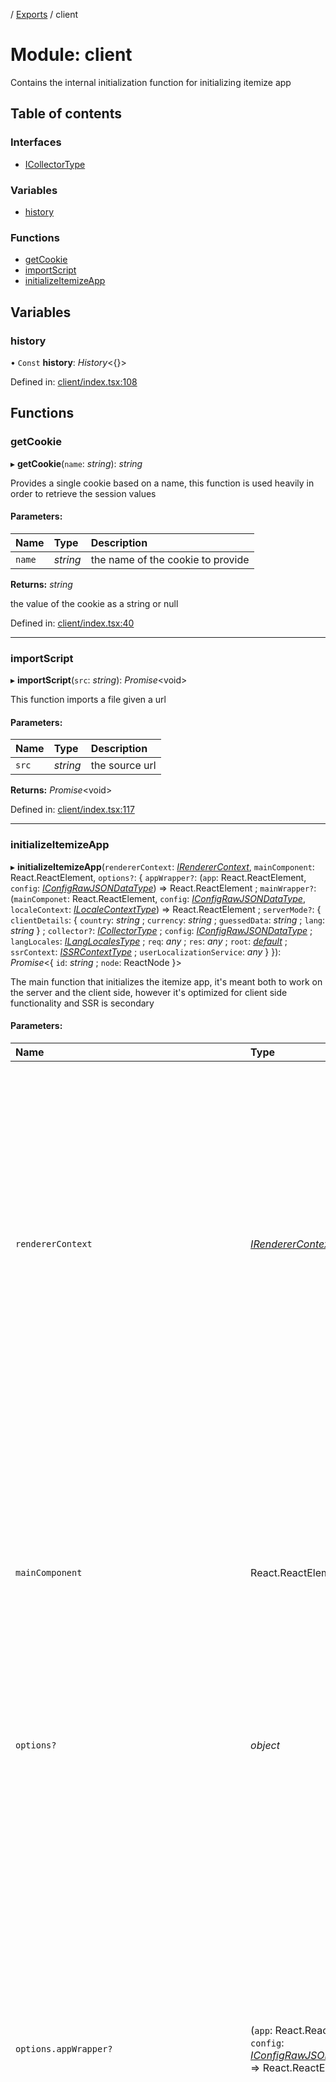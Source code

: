 [](../README.md) / [Exports](../modules.md) / client

# Module: client

Contains the internal initialization function for initializing itemize app

## Table of contents

### Interfaces

- [ICollectorType](../interfaces/client.icollectortype.md)

### Variables

- [history](client.md#history)

### Functions

- [getCookie](client.md#getcookie)
- [importScript](client.md#importscript)
- [initializeItemizeApp](client.md#initializeitemizeapp)

## Variables

### history

• `Const` **history**: *History*<{}\>

Defined in: [client/index.tsx:108](https://github.com/onzag/itemize/blob/5fcde7cf/client/index.tsx#L108)

## Functions

### getCookie

▸ **getCookie**(`name`: *string*): *string*

Provides a single cookie based on a name, this function
is used heavily in order to retrieve the session values

#### Parameters:

Name | Type | Description |
:------ | :------ | :------ |
`name` | *string* | the name of the cookie to provide   |

**Returns:** *string*

the value of the cookie as a string or null

Defined in: [client/index.tsx:40](https://github.com/onzag/itemize/blob/5fcde7cf/client/index.tsx#L40)

___

### importScript

▸ **importScript**(`src`: *string*): *Promise*<void\>

This function imports a file given a url

#### Parameters:

Name | Type | Description |
:------ | :------ | :------ |
`src` | *string* | the source url    |

**Returns:** *Promise*<void\>

Defined in: [client/index.tsx:117](https://github.com/onzag/itemize/blob/5fcde7cf/client/index.tsx#L117)

___

### initializeItemizeApp

▸ **initializeItemizeApp**(`rendererContext`: [*IRendererContext*](../interfaces/client_providers_renderer.irenderercontext.md), `mainComponent`: React.ReactElement, `options?`: { `appWrapper?`: (`app`: React.ReactElement, `config`: [*IConfigRawJSONDataType*](../interfaces/config.iconfigrawjsondatatype.md)) => React.ReactElement ; `mainWrapper?`: (`mainComponet`: React.ReactElement, `config`: [*IConfigRawJSONDataType*](../interfaces/config.iconfigrawjsondatatype.md), `localeContext`: [*ILocaleContextType*](../interfaces/client_internal_providers_locale_provider.ilocalecontexttype.md)) => React.ReactElement ; `serverMode?`: { `clientDetails`: { `country`: *string* ; `currency`: *string* ; `guessedData`: *string* ; `lang`: *string*  } ; `collector?`: [*ICollectorType*](../interfaces/client.icollectortype.md) ; `config`: [*IConfigRawJSONDataType*](../interfaces/config.iconfigrawjsondatatype.md) ; `langLocales`: [*ILangLocalesType*](../interfaces/base_root.ilanglocalestype.md) ; `req`: *any* ; `res`: *any* ; `root`: [*default*](../classes/base_root.default.md) ; `ssrContext`: [*ISSRContextType*](../interfaces/client_internal_providers_ssr_provider.issrcontexttype.md) ; `userLocalizationService`: *any*  }  }): *Promise*<{ `id`: *string* ; `node`: ReactNode  }\>

The main function that initializes the itemize app, it's meant both to work
on the server and the client side, however it's optimized for client side functionality
and SSR is secondary

#### Parameters:

Name | Type | Description |
:------ | :------ | :------ |
`rendererContext` | [*IRendererContext*](../interfaces/client_providers_renderer.irenderercontext.md) | the renderer context to use, specifies how both entries and view should be renderer based on these instructions, and it's static and provided to all the app, the renderer context can be replaced to give a different look and feel, check out the fast prototyping renderer context for the default context which uses material ui as this. Secondary renderers can be used and injected along the app by passing the renderer arg to the react Entry or View component to use a different renderer   |
`mainComponent` | React.ReactElement | the main application component this is basically the user custom App component that defines the entire app, this is where the developer decides what to do, and uses components mainly out of the client/components in order to build its app, with navigation and all, but also can use fast prototyping components which in term use those components as base   |
`options?` | *object* | optional options, very useful in many circumstances   |
`options.appWrapper?` | (`app`: React.ReactElement, `config`: [*IConfigRawJSONDataType*](../interfaces/config.iconfigrawjsondatatype.md)) => React.ReactElement | a function that wraps the application itself, and executes only once over the initialization of the app, it acts like a react component that should return a react element, allows to put static things in the app on top of it that are required (likely by the renderers or other custom components) such as providers, eg. for fast prototyping the app wrapper will add the material UI theme provider as well as the CSS baseline. NOTE that the app wrapper despite being wrapping the app, the app itself (and as such this wrapper) sits under the config provider, ssr provider, route provider, and the renderer context provider so it's totally possible for the app wrapper to access these, even when it's absolutely not recommended.   |
`options.mainWrapper?` | (`mainComponet`: React.ReactElement, `config`: [*IConfigRawJSONDataType*](../interfaces/config.iconfigrawjsondatatype.md), `localeContext`: [*ILocaleContextType*](../interfaces/client_internal_providers_locale_provider.ilocalecontexttype.md)) => React.ReactElement | a function that wraps the main component that was given, the main component sits under the true application under the locale context provider and the token provider, it provides as arguments the config and the locale context; the main wrapper can execute several times any time the main component top context changes, as such ensure that it's effective enough, the mainWrapper is only truly expected to execute these several times during login/out events and any localization change; this is then where you put localization sensitive provider, eg. in the case of fast prototyping the moment utils provider which is locale sensitive is passed here   |
`options.serverMode?` | *object* | options for doing SSR, not required and shouldn't be provided when doing SSR, when server mode is set instead of doing a render, it will return a node, and an id; where id might be null, depending to the collection rules; this returned react node will not contain a router   |
`options.serverMode.clientDetails` | *object* | - |
`options.serverMode.clientDetails.country` | *string* | - |
`options.serverMode.clientDetails.currency` | *string* | - |
`options.serverMode.clientDetails.guessedData` | *string* | - |
`options.serverMode.clientDetails.lang` | *string* | - |
`options.serverMode.collector?` | [*ICollectorType*](../interfaces/client.icollectortype.md) | - |
`options.serverMode.config` | [*IConfigRawJSONDataType*](../interfaces/config.iconfigrawjsondatatype.md) | - |
`options.serverMode.langLocales` | [*ILangLocalesType*](../interfaces/base_root.ilanglocalestype.md) | - |
`options.serverMode.req` | *any* | - |
`options.serverMode.res` | *any* | - |
`options.serverMode.root` | [*default*](../classes/base_root.default.md) | - |
`options.serverMode.ssrContext` | [*ISSRContextType*](../interfaces/client_internal_providers_ssr_provider.issrcontexttype.md) | - |
`options.serverMode.userLocalizationService` | *any* | - |

**Returns:** *Promise*<{ `id`: *string* ; `node`: ReactNode  }\>

Defined in: [client/index.tsx:221](https://github.com/onzag/itemize/blob/5fcde7cf/client/index.tsx#L221)
